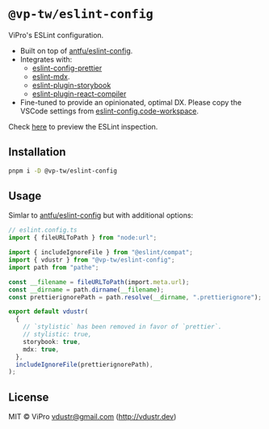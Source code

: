# `@vp-tw/eslint-config`

ViPro's ESLint configuration.

- Built on top of [antfu/eslint-config](https://github.com/antfu/eslint-config).
- Integrates with:
  - [eslint-config-prettier](https://github.com/prettier/eslint-config-prettier)
  - [eslint-mdx](https://github.com/mdx-js/eslint-mdx).
  - [eslint-plugin-storybook](https://github.com/storybookjs/eslint-plugin-storybook)
  - [eslint-plugin-react-compiler](https://www.npmjs.com/package/eslint-plugin-react-compiler)
- Fine-tuned to provide an opinionated, optimal DX. Please copy the VSCode settings from [eslint-config.code-workspace](https://github.com/VdustR/eslint-config/blob/main/eslint-config.code-workspace).

Check [here](https://vdustr.dev/eslint-config) to preview the ESLint inspection.

## Installation

```bash
pnpm i -D @vp-tw/eslint-config
```

## Usage

Simlar to [antfu/eslint-config](https://github.com/antfu/eslint-config) but with additional options:

```ts
// eslint.config.ts
import { fileURLToPath } from "node:url";

import { includeIgnoreFile } from "@eslint/compat";
import { vdustr } from "@vp-tw/eslint-config";
import path from "pathe";

const __filename = fileURLToPath(import.meta.url);
const __dirname = path.dirname(__filename);
const prettierignorePath = path.resolve(__dirname, ".prettierignore");

export default vdustr(
  {
    // `stylistic` has been removed in favor of `prettier`.
    // stylistic: true,
    storybook: true,
    mdx: true,
  },
  includeIgnoreFile(prettierignorePath),
);
```

## License

MIT © ViPro <vdustr@gmail.com> (<http://vdustr.dev>)
